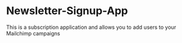 # Newsletter-Signup-App
 This is a subscription application and allows you to add users to your Mailchimp campaigns
